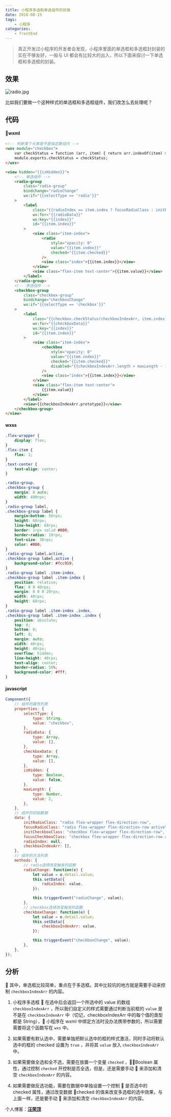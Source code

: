 ```yaml
---
title: 小程序多选和单选组件的封装
date: 2018-08-15
tags:
    - 小程序
categories:
    - frontEnd
---
```


> 真正开发过小程序的开发者会发现，小程序里面的单选框和多选框封封装的实在不够友好，一般与 UI 都会有比较大的出入，所以下面来探讨一下单选框和多选框的封装。

<!-- more -->

## 效果

![radio.jpg](https://upload-images.jianshu.io/upload_images/4660406-8105fc181c9d2180.jpg?imageMogr2/auto-orient/strip%7CimageView2/2/w/1240)

比如我们要做一个这种样式的单选框和多选框组件，我们改怎么去处理呢？

## 代码

#### wxml

```html
<!-- 判断某个元素是不是指定数组内 -->
<wxs module="checkbox">
    var checkStatus = function (arr, item) { return arr.indexOf(item) >= 0 };
    module.exports.checkStatus = checkStatus;
</wxs>

<view hidden="{{isHidden}}">
    <!-- 单选组件 -->
    <radio-group
        class="radio-group"
        bindchange="radioChange"
        wx:if="{{selectType == 'radio'}}"
    >
        <label
            class="{{radioIndex == item.index ? focusRadioClass : initRadioClass}}"
            wx:for="{{radioData}}"
            wx:key="{{index}}"
            id="{{item.index}}"
        >
            <view class="item-index">
                <radio
                    style="opacity: 0"
                    value="{{item.index}}"
                    checked="{{item.checked}}"
                />
                <view class="index">{{item.index}}</view>
            </view>
            <view class="flex-item text-center">{{item.value}}</view>
        </label>
    </radio-group>
    <!-- 多选组件 -->
    <checkbox-group
        class="checkbox-group"
        bindchange="checkboxChange"
        wx:if="{{selectType == 'checkbox'}}"
    >
        <label
            class="{{checkbox.checkStatus(checkboxIndexArr, item.index) ? focusCheckboxClass : initCheckboxClass}}"
            wx:for="{{checkboxData}}"
            wx:key="{{index}}"
            id="{{item.index}}"
        >
            <view class="item-index">
                <checkbox
                    style="opacity: 0"
                    value="{{item.index}}"
                    checked="{{item.checked}}"
                    disabled="{{checkboxIndexArr.length > maxLength - 1 && !checkbox.checkStatus(checkboxIndexArr, item.index)}}"
                />
                <view class="index">{{item.index}}</view>
            </view>
            <view class="flex-item text-center">
                {{item.value}}
            </view>
        </label>
        <view>{{checkboxIndexArr.prototype}}</view>
    </checkbox-group>
</view>
```

#### wxss

```css
.flex-wrapper {
    display: flex;
}
.flex-item {
    flex: 1;
}
.text-center {
    text-align: center;
}

.radio-group,
.checkbox-group {
    margin: 0 auto;
    width: 490rpx;
}
.radio-group label,
.checkbox-group label {
    margin-bottom: 50rpx;
    height: 68rpx;
    line-height: 68rpx;
    border: 1rpx solid #000;
    border-radius: 10rpx;
    font-size: 30rpx;
    color: #000;
}
.radio-group label.active,
.checkbox-group label.active {
    background-color: #fcc919;
}
.radio-group label .item-index,
.checkbox-group label .item-index {
    position: relative;
    flex: 0 0 40rpx;
    margin: 0 0 0 20rpx;
    width: 40rpx;
    height: 68rpx;
}
.radio-group label .item-index .index,
.checkbox-group label .item-index .index {
    position: absolute;
    top: 0;
    bottom: 0;
    left: 0;
    margin: auto;
    width: 40rpx;
    height: 40rpx;
    overflow: hidden;
    line-height: 40rpx;
    text-align: center;
    border-radius: 50%;
    background-color: #fff;
}
```

#### javascript

```javascript
Component({
    // 组件的属性列表
    properties: {
        selectType: {
            type: String,
            value: "checkbox",
        },
        radioData: {
            type: Array,
            value: [],
        },
        checkboxData: {
            type: Array,
            value: [],
        },
        isHidden: {
            type: Boolean,
            value: false,
        },
        maxLength: {
            type: Number,
            value: 2,
        },
    },
    // 组件的初始数据
    data: {
        initRadioClass: "radio flex-wrapper flex-direction-row",
        focusRadioClass: "radio flex-wrapper flex-direction-row active",
        initCheckboxClass: "checkbox flex-wrapper flex-direction-row",
        focusCheckboxClass: "checkbox flex-wrapper flex-direction-row active",
        radioIndex: null,
        checkboxIndexArr: [],
    },
    // 组件的方法列表
    methods: {
        // radio选择改变触发的函数
        radioChange: function(e) {
            let value = e.detail.value;
            this.setData({
                radioIndex: value,
            });

            this.triggerEvent("radioChange", value);
        },
        // checkbox选择改变触发的函数
        checkboxChange: function(e) {
            let value = e.detail.value;
            this.setData({
                checkboxIndexArr: value,
            });

            this.triggerEvent("checkboxChange", value);
        },
    },
});
```

## 分析

 其中，单选框比较简单，重点在于多选框。其中比较坑的地方就是需要手动来控制 `checkboxIndexArr` 的内容。<br>

1. 小程序多选框  在选中后会返回一个所选中的 value 的数组 `checkboxIndexArr` ，所以我们自定义的样式需要通过判断当前框的 `value` 是不是在 `checkboxIndexArr` 中（切记，checkboxIndexArr 中的每个值的类型都是 String）， 小程序在 wxml 中绑定方法时没办法携带参数的，所以需要需要将这个函数写在 `wxs` 中。

2. 如果需要有默认选中，需要单独把默认选中的框的样式激活，同时手动将默认选中的框的 checked 设置为 `true` ，并将其 `value` 放入 `checkboxIndexArr` 中。

3. 如果需要做全选和全不选，需要在放置一个变量 `checked` ，Boolean 属性，通过控制 `checked` 开控制是否全选，但是，还是需要手动  来添加和清空 `checkboxIndexArr` 的内容。

4. 如果需要做反选功能，需要在数据中单独设置一个控制  是否选中的 checked 属性，通过改变数据 checked 的值来改变多选框的选中效果，与上面一样，还是要手动  来添加和清空 `checkboxIndexArr` 的内容。

个人博客：[**汪荣顶**](www.fedtop.com)
